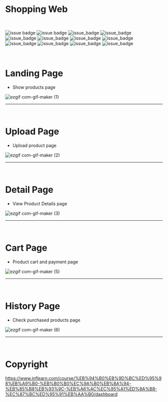 # Shopping Web
<br />

![issue badge](https://img.shields.io/badge/react-16.8.6-green) ![issue badge](https://img.shields.io/badge/react_dom-16.8.6-success)  ![issue_badge](https://img.shields.io/badge/node-10.16.0-yellow)  ![issue_badge](https://img.shields.io/badge/express-4.17.1-yellowgreen)  ![issue_badge](https://img.shields.io/badge/nodemon-1.19.1-blue)  ![issue_badge](https://img.shields.io/badge/npm-6.9.0-orange)  ![issue_badge](https://img.shields.io/badge/mongoose-5.4.20-brightgreen)  ![issue_badge](https://img.shields.io/badge/antd-3.24.1-important)  ![issue_badge](https://img.shields.io/badge/axios-0.19.2-critical)  ![issue_badge](https://img.shields.io/badge/redux-4.0.0-informational) ![issue_badge](https://img.shields.io/badge/redux_promise-0.6.0-9cf) ![issue_badge](https://img.shields.io/badge/redux_thunk-2.3.0-ff69b4)

<br />

# Landing Page
* Show products page

![ezgif com-gif-maker (1)](https://user-images.githubusercontent.com/28584258/107767311-2178cc80-6d78-11eb-94c7-c109948adae5.gif)
<br />

***
<br />


# Upload Page
* Upload product page

![ezgif com-gif-maker (2)](https://user-images.githubusercontent.com/28584258/107767936-0ce90400-6d79-11eb-8574-d9bef5415d29.gif)
<br />

***
<br />

# Detail Page
* View Product Details page 

![ezgif com-gif-maker (3)](https://user-images.githubusercontent.com/28584258/107768250-854fc500-6d79-11eb-9662-90b419803a30.gif)
<br />

***
<br />

# Cart Page
* Product cart and payment page

![ezgif com-gif-maker (5)](https://user-images.githubusercontent.com/28584258/107768588-0b6c0b80-6d7a-11eb-8ced-2287ac7fdf14.gif)
<br />

***
<br />


# History Page
* Check purchased products page

![ezgif com-gif-maker (6)](https://user-images.githubusercontent.com/28584258/107768891-79b0ce00-6d7a-11eb-90cb-34ca6be76654.gif)
<br />

***
<br />


# Copyright
https://www.inflearn.com/course/%EB%94%B0%EB%9D%BC%ED%95%98%EB%A9%B0-%EB%B0%B0%EC%9A%B0%EB%8A%94-%EB%85%B8%EB%93%9C-%EB%A6%AC%EC%95%A1%ED%8A%B8-%EC%87%BC%ED%95%91%EB%AA%B0/dashboard
